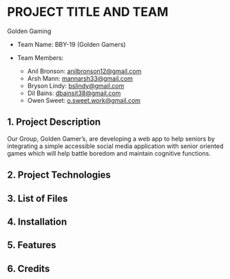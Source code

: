 # PROJECT TITLE AND TEAM
Golden Gaming

* Team Name: BBY-19 (Golden Gamers)

* Team Members: 
  - Anil Bronson: anilbronson12@gmail.com
  - Arsh Mann:    mannarsh33@gmail.com
  - Bryson Lindy: bslindy@gmail.com
  - Dil Bains:    dbainsit38@gmail.com
  - Owen Sweet:   o.sweet.work@gmail.com

## 1. Project Description
Our Group, Golden Gamer’s, are developing a web app to help seniors by integrating a simple accessible social media application with senior oriented games which will help battle boredom and maintain cognitive functions.

## 2. Project Technologies


## 3. List of Files


## 4. Installation


## 5. Features


## 6. Credits

